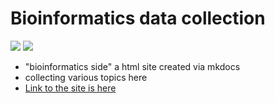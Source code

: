 # Bioinformatics data collection

![](https://img.shields.io/badge/made%20with-mkdocs-blue.svg)
![](https://img.shields.io/badge/licence-GPL--3.0-lightgrey.svg)

* "bioinformatics side" a html site created via mkdocs
* collecting various topics here
* [Link to the site is here](https://replikation.github.io/bioinformatics_side/)

